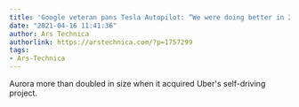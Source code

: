 ```yaml
---
title: 'Google veteran pans Tesla Autopilot: “We were doing better in 2010”'
date: "2021-04-16 11:41:36"
author: Ars Technica
authorlink: https://arstechnica.com/?p=1757299
tags:
- Ars-Technica
---
```

Aurora more than doubled in size when it acquired Uber's self-driving project.